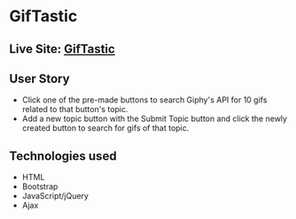 # GifTastic

Live Site: [GifTastic](https://henrymontesanoiii.github.io/GifTastic/)
----

## User Story
* Click one of the pre-made buttons to search Giphy's API for 10 gifs related to that button's topic. 
* Add a new topic button with the Submit Topic button and click the newly created button to search for gifs of that topic.



## Technologies used
- HTML
- Bootstrap
- JavaScript/jQuery
- Ajax
